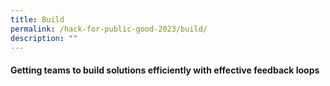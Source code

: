 ```yaml
---
title: Build
permalink: /hack-for-public-good-2023/build/
description: ""
---
```

#### Getting teams to build solutions efficiently with effective feedback loops

